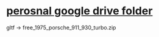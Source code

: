 # [perosnal google drive folder](https://drive.google.com/drive/folders/1sxUz-kgRMhy4ypCBA3EZloIseSPKgTB0?usp=sharing)

gltf -> free_1975_porsche_911_930_turbo.zip
